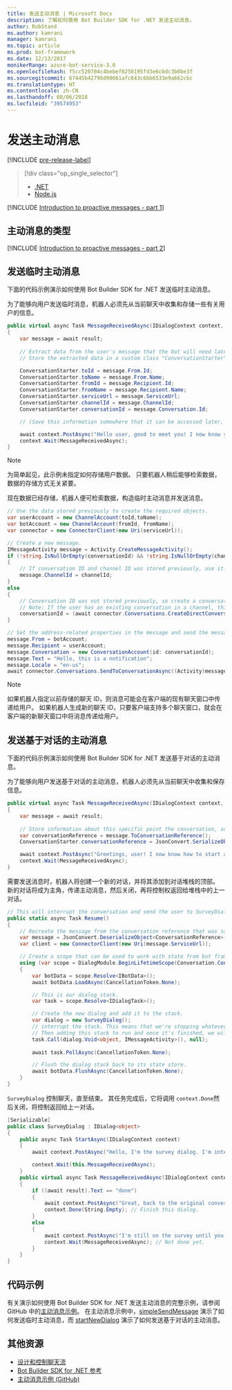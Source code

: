 ```yaml
---
title: 发送主动消息 | Microsoft Docs
description: 了解如何使用 Bot Builder SDK for .NET 发送主动消息。
author: RobStand
ms.author: kamrani
manager: kamrani
ms.topic: article
ms.prod: bot-framework
ms.date: 12/13/2017
monikerRange: azure-bot-service-3.0
ms.openlocfilehash: f5cc520704c4bebef6250195fd3e6cbdc3b0be3f
ms.sourcegitcommit: 67445b42796d90661afc643c6bb6533e9a662cbc
ms.translationtype: HT
ms.contentlocale: zh-CN
ms.lasthandoff: 08/06/2018
ms.locfileid: "39574953"
---
```

# <a name="send-proactive-messages"></a>发送主动消息

[!INCLUDE [pre-release-label](../includes/pre-release-label-v3.md)]

> [!div class="op_single_selector"]
> - [.NET](../dotnet/bot-builder-dotnet-proactive-messages.md)
> - [Node.js](../nodejs/bot-builder-nodejs-proactive-messages.md)

[!INCLUDE [Introduction to proactive messages - part 1](../includes/snippet-proactive-messages-intro-1.md)]

## <a name="types-of-proactive-messages"></a>主动消息的类型 

[!INCLUDE [Introduction to proactive messages - part 2](../includes/snippet-proactive-messages-intro-2.md)]

## <a name="send-an-ad-hoc-proactive-message"></a>发送临时主动消息

下面的代码示例演示如何使用 Bot Builder SDK for .NET 发送临时主动消息。

为了能够向用户发送临时消息，机器人必须先从当前聊天中收集和存储一些有关用户的信息。 

```cs
public virtual async Task MessageReceivedAsync(IDialogContext context, IAwaitable<IMessageActivity> result)
{
    var message = await result;
    
    // Extract data from the user's message that the bot will need later to send an ad hoc message to the user. 
    // Store the extracted data in a custom class "ConversationStarter" (not shown here).

    ConversationStarter.toId = message.From.Id;
    ConversationStarter.toName = message.From.Name;
    ConversationStarter.fromId = message.Recipient.Id;
    ConversationStarter.fromName = message.Recipient.Name;
    ConversationStarter.serviceUrl = message.ServiceUrl;
    ConversationStarter.channelId = message.ChannelId;
    ConversationStarter.conversationId = message.Conversation.Id;

    // (Save this information somewhere that it can be accessed later, such as in a database.)

    await context.PostAsync("Hello user, good to meet you! I now know your address and can send you notifications in the future.");
    context.Wait(MessageReceivedAsync);
}
```
> [!NOTE]
> 为简单起见，此示例未指定如何存储用户数据。 只要机器人稍后能够检索数据，数据的存储方式无关紧要。

现在数据已经存储，机器人便可检索数据，构造临时主动消息并发送消息。 

```cs
// Use the data stored previously to create the required objects.
var userAccount = new ChannelAccount(toId,toName);
var botAccount = new ChannelAccount(fromId, fromName);
var connector = new ConnectorClient(new Uri(serviceUrl));

// Create a new message.
IMessageActivity message = Activity.CreateMessageActivity();
if (!string.IsNullOrEmpty(conversationId) && !string.IsNullOrEmpty(channelId))  
{
    // If conversation ID and channel ID was stored previously, use it.
    message.ChannelId = channelId;
}
else
{
    // Conversation ID was not stored previously, so create a conversation. 
    // Note: If the user has an existing conversation in a channel, this will likely create a new conversation window.
    conversationId = (await connector.Conversations.CreateDirectConversationAsync( botAccount, userAccount)).Id;
}

// Set the address-related properties in the message and send the message.
message.From = botAccount;
message.Recipient = userAccount;
message.Conversation = new ConversationAccount(id: conversationId);
message.Text = "Hello, this is a notification";
message.Locale = "en-us";
await connector.Conversations.SendToConversationAsync((Activity)message);
```

> [!NOTE]
> 如果机器人指定以前存储的聊天 ID，则消息可能会在客户端的现有聊天窗口中传递给用户。 如果机器人生成新的聊天 ID，只要客户端支持多个聊天窗口，就会在客户端的新聊天窗口中将消息传递给用户。 

## <a name="send-a-dialog-based-proactive-message"></a>发送基于对话的主动消息

下面的代码示例演示如何使用 Bot Builder SDK for .NET 发送基于对话的主动消息。

为了能够向用户发送基于对话的主动消息，机器人必须先从当前聊天中收集和保存信息。 

```cs
public virtual async Task MessageReceivedAsync(IDialogContext context, IAwaitable<IMessageActivity> result)
{
    var message = await result;
    
    // Store information about this specific point the conversation, so that the bot can resume this conversation later.
    var conversationReference = message.ToConversationReference();
    ConversationStarter.conversationReference = JsonConvert.SerializeObject(conversationReference);

    await context.PostAsync("Greetings, user! I now know how to start a proactive message to you."); 
    context.Wait(MessageReceivedAsync);
}
```

需要发送消息时，机器人将创建一个新的对话，并将其添加到对话堆栈的顶部。 新的对话将成为主角，传递主动消息，然后关闭，再将控制权返回给堆栈中的上一对话。 

```cs
// This will interrupt the conversation and send the user to SurveyDialog, then wait until that's done 
public static async Task Resume() 
{
    // Recreate the message from the conversation reference that was saved previously.
    var message = JsonConvert.DeserializeObject<ConversationReference>(conversationReference).GetPostToBotMessage(); 
    var client = new ConnectorClient(new Uri(message.ServiceUrl));

    // Create a scope that can be used to work with state from bot framework.
    using (var scope = DialogModule.BeginLifetimeScope(Conversation.Container, message))
    {
        var botData = scope.Resolve<IBotData>();
        await botData.LoadAsync(CancellationToken.None);

        // This is our dialog stack.
        var task = scope.Resolve<IDialogTask>();

        // Create the new dialog and add it to the stack.
        var dialog = new SurveyDialog();
        // interrupt the stack. This means that we're stopping whatever conversation that is currently happening with the user
        // Then adding this stack to run and once it's finished, we will be back to the original conversation
        task.Call(dialog.Void<object, IMessageActivity>(), null);
        
        await task.PollAsync(CancellationToken.None);

        // Flush the dialog stack back to its state store.
        await botData.FlushAsync(CancellationToken.None);        
    }
}
```
`SurveyDialog` 控制聊天，直至结束。 其任务完成后，它将调用 `context.Done`然后关闭，将控制返回给上一对话。 

```cs
[Serializable]
public class SurveyDialog : IDialog<object>
{
    public async Task StartAsync(IDialogContext context)
    {
        await context.PostAsync("Hello, I'm the survey dialog. I'm interrupting your conversation to ask you a question. Type \"done\" to resume");

        context.Wait(this.MessageReceivedAsync);
    }
    public virtual async Task MessageReceivedAsync(IDialogContext context, IAwaitable<IMessageActivity> result)
    {
        if ((await result).Text == "done")
        {
            await context.PostAsync("Great, back to the original conversation!");
            context.Done(String.Empty); // Finish this dialog.
        }
        else
        {
            await context.PostAsync("I'm still on the survey until you type \"done\"");
            context.Wait(MessageReceivedAsync); // Not done yet.
        }
    }
}
```

## <a name="sample-code"></a>代码示例

有关演示如何使用 Bot Builder SDK for .NET 发送主动消息的完整示例，请参阅 GitHub 中的<a href="https://github.com/Microsoft/BotBuilder-Samples/tree/master/CSharp/core-proactiveMessages" target="_blank">主动消息示例</a>。 在主动消息示例中，<a href="https://github.com/Microsoft/BotBuilder-Samples/tree/master/CSharp/core-proactiveMessages/simpleSendMessage" target="_blank">simpleSendMessage</a> 演示了如何发送临时主动消息，而 <a href="https://github.com/Microsoft/BotBuilder-Samples/tree/master/CSharp/core-proactiveMessages/startNewDialog" target="_blank">startNewDialog</a> 演示了如何发送基于对话的主动消息。 

## <a name="additional-resources"></a>其他资源

- [设计和控制聊天流](../bot-service-design-conversation-flow.md)
- <a href="/dotnet/api/?view=botbuilder-3.11.0" target="_blank">Bot Builder SDK for .NET 参考</a>
- <a href="https://github.com/Microsoft/BotBuilder-Samples/tree/master/CSharp/core-proactiveMessages" target="_blank">主动消息示例 (GitHub)</a>


